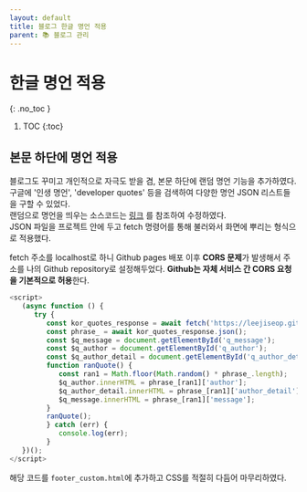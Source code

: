```yaml
---
layout: default
title: 블로그 한글 명언 적용
parent: 📚 블로그 관리
---
```


# 한글 명언 적용
{: .no_toc }

1. TOC
{:toc}

## 본문 하단에 명언 적용

블로그도 꾸미고 개인적으로 자극도 받을 겸, 본문 하단에 랜덤 명언 기능을 추가하였다.  
구글에 '인생 명언', 'developer quotes' 등을 검색하여 다양한 명언 JSON 리스트들을 구할 수 있었다.  
랜덤으로 명언을 띄우는 소스코드는 [링크](https://csj000714.tistory.com/507) 를 참조하여 수정하였다.  
JSON 파일을 프로젝트 안에 두고 fetch 명령어를 통해 불러와서 화면에 뿌리는 형식으로 적용했다.

fetch 주소를 localhost로 하니 Github pages 배포 이후 **CORS 문제**가 발생해서 주소를 나의 Github repository로 설정해두었다. **Github는 자체 서비스 간 CORS 요청을 기본적으로 허용**한다.

```js
<script>
   (async function () {
      try {
         const kor_quotes_response = await fetch('https://leejiseop.github.io/assets/js/kor_quotes.json');
         const phrase_ = await kor_quotes_response.json();
         const $q_message = document.getElementById('q_message');
         const $q_author = document.getElementById('q_author');
         const $q_author_detail = document.getElementById('q_author_detail');
         function ranQuote() {
            const ran1 = Math.floor(Math.random() * phrase_.length);
            $q_author.innerHTML = phrase_[ran1]['author'];
            $q_author_detail.innerHTML = phrase_[ran1]['author_detail'];
            $q_message.innerHTML = phrase_[ran1]['message'];
         }
         ranQuote();
         } catch (err) {
            console.log(err);
         }
   })();
</script>
```
해당 코드를 `footer_custom.html`에 추가하고 CSS를 적절히 다듬어 마무리하였다.
